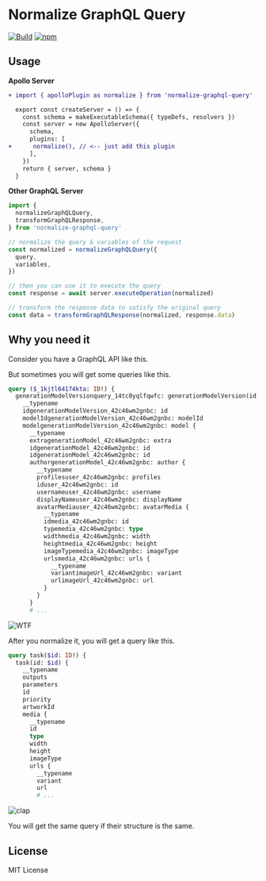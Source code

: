# Normalize GraphQL Query

[![Build](https://github.com/cnwangjie/normalize-graphql-query/actions/workflows/build.yaml/badge.svg)](https://github.com/cnwangjie/normalize-graphql-query/actions/workflows/build.yaml)
[![npm](https://img.shields.io/npm/v/normalize-graphql-query)](https://www.npmjs.com/package/normalize-graphql-query)

## Usage

**Apollo Server**

```diff
+ import { apolloPlugin as normalize } from 'normalize-graphql-query'

  export const createServer = () => {
    const schema = makeExecutableSchema({ typeDefs, resolvers })
    const server = new ApolloServer({
      schema,
      plugins: [
+      normalize(), // <-- just add this plugin
      ],
    })
    return { server, schema }
  }
```

**Other GraphQL Server**

```ts
import {
  normalizeGraphQLQuery,
  transformGraphQLResponse,
} from 'normalize-graphql-query'

// normalize the query & variables of the request
const normalized = normalizeGraphQLQuery({
  query,
  variables,
})

// then you can use it to execute the query
const response = await server.executeOperation(normalized)

// transform the response data to satisfy the original query
const data = transformGraphQLResponse(normalized, response.data)
```

## Why you need it

Consider you have a GraphQL API like this.

But sometimes you will get some queries like this.

```graphql
query ($_1kjtl64174kta: ID!) {
  generationModelVersionquery_14tc0yqlfqwfc: generationModelVersion(id: $_1kjtl64174kta) {
    __typename
    idgenerationModelVersion_42c46wm2gnbc: id
    modelIdgenerationModelVersion_42c46wm2gnbc: modelId
    modelgenerationModelVersion_42c46wm2gnbc: model {
      __typename
      extragenerationModel_42c46wm2gnbc: extra
      idgenerationModel_42c46wm2gnbc: id
      idgenerationModel_42c46wm2gnbc: id
      authorgenerationModel_42c46wm2gnbc: author {
        __typename
        profilesuser_42c46wm2gnbc: profiles
        iduser_42c46wm2gnbc: id
        usernameuser_42c46wm2gnbc: username
        displayNameuser_42c46wm2gnbc: displayName
        avatarMediauser_42c46wm2gnbc: avatarMedia {
          __typename
          idmedia_42c46wm2gnbc: id
          typemedia_42c46wm2gnbc: type
          widthmedia_42c46wm2gnbc: width
          heightmedia_42c46wm2gnbc: height
          imageTypemedia_42c46wm2gnbc: imageType
          urlsmedia_42c46wm2gnbc: urls {
            __typename
            variantimageUrl_42c46wm2gnbc: variant
            urlimageUrl_42c46wm2gnbc: url
          }
        }
      }
      # ...

```

![WTF](https://media0.giphy.com/media/4cQSQYz0a9x9S/giphy.gif?cid=ecf05e47f8skucucfp3ytg9b1v8qf0qg3g5k0yffxc3d0u4j&ep=v1_gifs_search&rid=giphy.gif&ct=g)

After you normalize it, you will get a query like this.

```graphql
query task($id: ID!) {
  task(id: $id) {
    __typename
    outputs
    parameters
    id
    priority
    artworkId
    media {
      __typename
      id
      type
      width
      height
      imageType
      urls {
        __typename
        variant
        url
        # ...
```

![clap](https://media3.giphy.com/media/1236TCtX5dsGEo/giphy.gif?cid=ecf05e4704julcaak3xc1mwxtj7tinh7ppewjk1xezyx4k4p&ep=v1_gifs_search&rid=giphy.gif&ct=g)

You will get the same query if their structure is the same.

## License

MIT License
